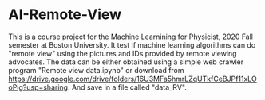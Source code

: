 # AI-Remote-View
This is a course project for the Machine Learnining for Physicist, 2020 Fall semester at Boston University.
It test if machine learning algorithms can do "remote view" using the pictures and IDs provided by remote viewing advocates.
The data can be either obtained using a simple web crawler program "Remote view data.ipynb" or download from https://drive.google.com/drive/folders/16U3MFa5hmrLZqUTkfCeBJPf11xLOoPig?usp=sharing. And save in a file called "data_RV". 
